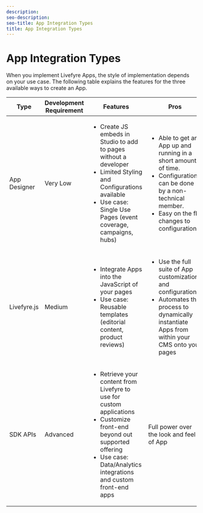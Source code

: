 ```yaml
---
description: 
seo-description: 
seo-title: App Integration Types
title: App Integration Types
---
```


# App Integration Types

When you implement Livefyre Apps, the style of implementation depends on your use case. The following table explains the features for the three available ways to create an App.

<table id="table_n4l_r4r_tz"> 
 <title>CMS App Integration Type Overview</title> 
 <tgroup cols="5"> 
  <colspec colnum="1" colname="col1" colwidth="1*" /> 
  <colspec colnum="2" colname="col2" colwidth="1.18*" /> 
  <colspec colnum="3" colname="col3" colwidth="2.36*" /> 
  <colspec colname="newCol4" colnum="4" colwidth="2.31*" /> 
  <colspec colname="newCol5" colnum="5" colwidth="2.13*" /> 
  <thead> 
   <tr> 
    <th class="entry">Type</th> 
    <th class="entry">Development Requirement</th> 
    <th class="entry">Features</th> 
    <th class="entry">Pros</th> 
    <th class="entry">Limitations</th> 
   </tr> 
  </thead> 
  <tbody> 
   <tr> 
    <td>App Designer</td> 
    <td>Very Low</td> 
    <td> 
     <ul id="ul_o4l_r4r_tz"> 
      <li>Create JS embeds in Studio to add to pages without a developer</li> 
      <li>Limited Styling and Configurations available</li> 
      <li>Use case: Single Use Pages (event coverage, campaigns, hubs)</li> 
     </ul> </td> 
    <td> 
     <ul id="ul_mxj_qhw_sbb"> 
      <li>Able to get an App up and running in a short amount of time.</li> 
      <li>Configurations can be done by a non-technical member.</li> 
      <li>Easy on the fly changes to configurations</li> 
     </ul> </td> 
    <td> 
     <ul id="ul_j3h_bvk_rbb"> 
      <li>Must create an App using Livefyre Studio first</li> 
      <li>Not automated</li> 
     </ul> </td> 
   </tr> 
   <tr> 
    <td>Livefyre.js</td> 
    <td>Medium</td> 
    <td> 
     <ul id="ul_p4l_r4r_tz"> 
      <li>Integrate Apps into the JavaScript of your pages</li> 
      <li>Use case: Reusable templates (editorial content, product reviews)</li> 
     </ul> </td> 
    <td> 
     <ul id="ul_wk1_15k_rbb"> 
      <li>Use the full suite of App customizations and configurations</li> 
      <li>Automates the process to dynamically instantiate Apps from within your CMS onto your pages</li> 
     </ul> </td> 
    <td> 
     <ul id="ul_urm_ztk_rbb"> 
      <li>Need a developer up front.</li> 
     </ul> </td> 
   </tr> 
   <tr> 
    <td>SDK APIs</td> 
    <td>Advanced</td> 
    <td> 
     <ul id="ul_q4l_r4r_tz"> 
      <li>Retrieve your content from Livefyre to use for custom applications</li> 
      <li>Customize front-end beyond out supported offering</li> 
      <li>Use case: Data/Analytics integrations and custom front-end apps</li> 
     </ul> </td> 
    <td>Full power over the look and feel of App</td> 
    <td> 
     <ul id="ul_dng_vhw_sbb"> 
      <li>Requires development up front.</li> 
      <li>Higher level of dev effort to implement.</li> 
     </ul> </td> 
   </tr> 
  </tbody> 
 </tgroup> 
</table>

